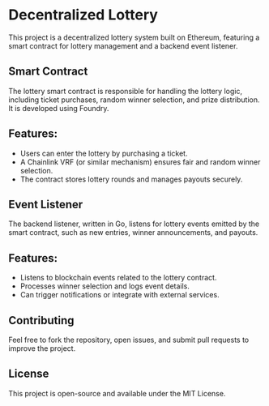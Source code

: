 # Decentralized Lottery

This project is a decentralized lottery system built on Ethereum, featuring a smart contract for lottery management and a backend event listener.

## Smart Contract

The lottery smart contract is responsible for handling the lottery logic, including ticket purchases, random winner selection, and prize distribution. It is developed using Foundry.

## Features:

- Users can enter the lottery by purchasing a ticket.
- A Chainlink VRF (or similar mechanism) ensures fair and random winner selection.
- The contract stores lottery rounds and manages payouts securely.

## Event Listener

The backend listener, written in Go, listens for lottery events emitted by the smart contract, such as new entries, winner announcements, and payouts.

## Features:

- Listens to blockchain events related to the lottery contract.
- Processes winner selection and logs event details.
- Can trigger notifications or integrate with external services.

## Contributing

Feel free to fork the repository, open issues, and submit pull requests to improve the project.

## License

This project is open-source and available under the MIT License.

